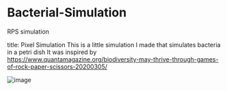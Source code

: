 # Bacterial-Simulation
RPS simulation

title: Pixel Simulation
This is a little simulation I made that simulates bacteria in a petri dish
It was inspired by https://www.quantamagazine.org/biodiversity-may-thrive-through-games-of-rock-paper-scissors-20200305/

![image](https://github.com/user-attachments/assets/f3fd22d1-63f2-4088-9bde-97786350d3cc)

